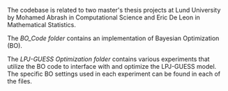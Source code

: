 The codebase is related to two master's thesis projects at Lund University by Mohamed Abrash in Computational Science and Eric De Leon in Mathematical Statistics.

The *BO_Code folder* contains an implementation of Bayesian Optimization (BO).

The *LPJ-GUESS Optimization folder* contains various experiments that utilize the BO code to interface with and optimize the LPJ-GUESS model. The specific BO settings used in each experiment can be found in each of the files.
